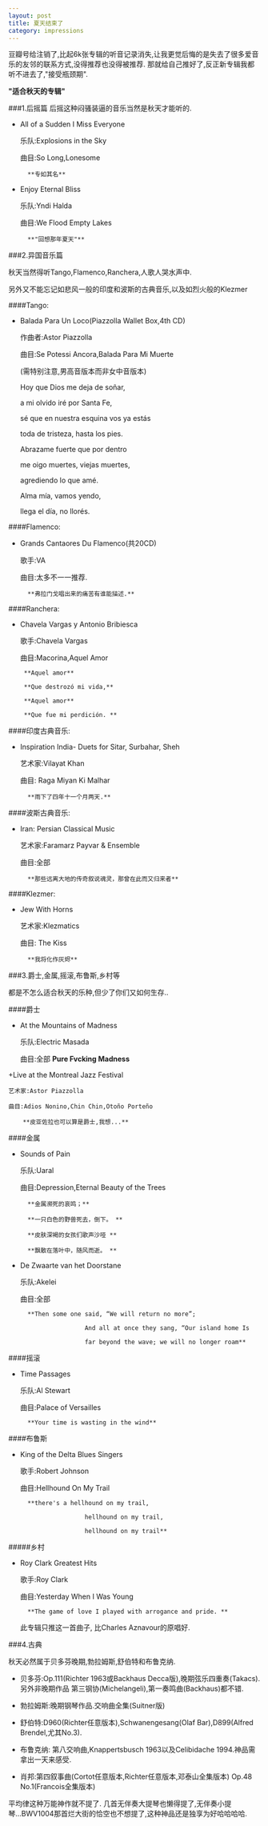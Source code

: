 ```yaml
---
layout: post
title: 夏天结束了
category: impressions
---
```


豆瓣号给注销了,比起6k张专辑的听音记录消失,让我更觉后悔的是失去了很多爱音乐的友邻的联系方式,没得推荐也没得被推荐.
那就给自己推好了,反正新专辑我都听不进去了,"接受瓶颈期".

**"适合秋天的专辑"**

###1.后摇篇
后摇这种闷骚装逼的音乐当然是秋天才能听的.

+ All of a Sudden I Miss Everyone

    乐队:Explosions in the Sky

    曲目:So Long,Lonesome

        **专如其名**

+ Enjoy Eternal Bliss

    乐队:Yndi Halda

    曲目:We Flood Empty Lakes

        **"回想那年夏天"**

###2.异国音乐篇

秋天当然得听Tango,Flamenco,Ranchera,人歌人哭水声中.

另外又不能忘记如悲风一般的印度和波斯的古典音乐,以及如烈火般的Klezmer

####Tango:

+ Balada Para Un Loco(Piazzolla Wallet Box,4th CD)

    作曲者:Astor Piazzolla

    曲目:Se Potessi Ancora,Balada Para Mi Muerte

    (需特别注意,男高音版本而非女中音版本)

    Hoy que Dios me deja de soñar, 

    a mi olvido iré por Santa Fe, 

    sé que en nuestra esquina vos ya estás 

    toda de tristeza, hasta los pies.

    Abrazame fuerte que por dentro 

    me oigo muertes, viejas muertes, 

    agrediendo lo que amé. 

    Alma mía, vamos yendo, 

    llega el día, no llorés. 


####Flamenco:

+ Grands Cantaores Du Flamenco(共20CD)

    歌手:VA

    曲目:太多不一一推荐.

        **弗拉门戈唱出来的痛苦有谁能描述.**

####Ranchera:

 + Chavela Vargas y Antonio Bribiesca

    歌手:Chavela Vargas

    曲目:Macorina,Aquel Amor

        **Aquel amor**

        **Que destrozó mi vida,**

        **Aquel amor**

        **Que fue mi perdición. **


####印度古典音乐:

+ Inspiration India- Duets for Sitar, Surbahar, Sheh

    艺术家:Vilayat Khan

    曲目: Raga Miyan Ki Malhar

        **雨下了四年十一个月两天.**

####波斯古典音乐:

+ Iran: Persian Classical Music

    艺术家:Faramarz Payvar & Ensemble

    曲目:全部

        **那些远离大地的传奇叙说魂灵，那曾在此而又归来者**

####Klezmer:

+ Jew With Horns

    艺术家:Klezmatics 

    曲目: The Kiss

        **我将化作灰烬**

###3.爵士,金属,摇滚,布鲁斯,乡村等

都是不怎么适合秋天的乐种,但少了你们又如何生存..

####爵士 

+ At the Mountains of Madness

    乐队:Electric Masada

    曲目:全部
        **Pure Fvcking Madness**

+Live at the Montreal Jazz Festival

    艺术家:Astor Piazzolla

    曲目:Adios Nonino,Chin Chin,Otoño Porteño

        **皮亚佐拉也可以算是爵士,我想...**

####金属

+ Sounds of Pain

    乐队:Uaral

    曲目:Depression,Eternal Beauty of the Trees

        **金属濒死的哀鸣；** 

        **一只白色的野兽死去，倒下。 **

        **皮肤深褐的女孩们歌声沙哑 **

        **飘散在落叶中，随风而逝。 **
 
+ De Zwaarte van het Doorstane

    乐队:Akelei

    曲目:全部

        **Then some one said, “We will return no more”;
                
                        And all at once they sang, “Our island home Is
                
                        far beyond the wave; we will no longer roam**

####摇滚

+ Time Passages

    乐队:Al Stewart

    曲目:Palace of Versailles

        **Your time is wasting in the wind**

####布鲁斯

+ King of the Delta Blues Singers

    歌手:Robert Johnson 

    曲目:Hellhound On My Trail 

        **there's a hellhound on my trail,
                
                        hellhound on my trail, 
                
                        hellhound on my trail**

#####乡村

+ Roy Clark Greatest Hits

    歌手:Roy Clark

    曲目:Yesterday When I Was Young

        **The game of love I played with arrogance and pride. **

    此专辑只推这一首曲子,  比Charles Aznavour的原唱好.

###4.古典

秋天必然属于贝多芬晚期,勃拉姆斯,舒伯特和布鲁克纳.

+ 贝多芬:Op.111(Richter 1963或Backhaus Decca版),晚期弦乐四重奏(Takacs). 另外非晚期作品 第三钢协(Michelangeli),第一奏鸣曲(Backhaus)都不错.

+ 勃拉姆斯:晚期钢琴作品.交响曲全集(Suitner版)

+ 舒伯特:D960(Richter任意版本),Schwanengesang(Olaf Bar),D899(Alfred Brendel,尤其No.3).

+ 布鲁克纳: 第八交响曲,Knappertsbusch 1963以及Celibidache 1994.神品需拿出一天来感受.

+ 肖邦:第四叙事曲(Cortot任意版本,Richter任意版本,邓泰山全集版本) Op.48 No.1(Francois全集版本)


平均律这种万能神作就不提了. 几首无伴奏大提琴也懒得提了,无伴奏小提琴...BWV1004那首烂大街的恰空也不想提了,这种神品还是独享为好哈哈哈哈.